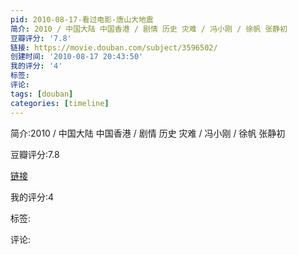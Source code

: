 ```yaml
---
pid: 2010-08-17-看过电影-唐山大地震
简介: 2010 / 中国大陆 中国香港 / 剧情 历史 灾难 / 冯小刚 / 徐帆 张静初
豆瓣评分: '7.8'
链接: https://movie.douban.com/subject/3596502/
创建时间: '2010-08-17 20:43:50'
我的评分: '4'
标签:
评论:
tags: [douban]
categories: [timeline]
---
```

简介:2010 / 中国大陆 中国香港 / 剧情 历史 灾难 / 冯小刚 / 徐帆 张静初

豆瓣评分:7.8

[链接](https://movie.douban.com/subject/3596502/)

我的评分:4

标签:

评论:

